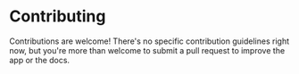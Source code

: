 # Contributing

Contributions are welcome! There's no specific contribution guidelines right now, but you're more than welcome to submit a pull request to improve the app or the docs.
